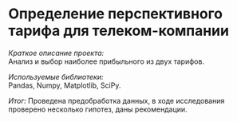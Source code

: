 # Определение перспективного тарифа для телеком-компании
*Краткое описание проекта:*  
Анализ и выбор наиболее прибыльного из двух тарифов.  

*Используемые библиотеки:*  
Pandas, Numpy, Matplotlib, SciPy.

*Итог:*
Проведена предобработка данных, в ходе исследования проверено несколько гипотез, даны рекомендации.
